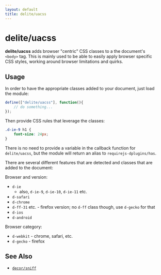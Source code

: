 ```yaml
---
layout: default
title: delite/uacss
---
```


# delite/uacss

**delite/uacss** adds browser "centric" CSS classes to a the document's `<body>` tag.  This is mainly used to be able
to easily apply browser specific CSS styles, working around browser limitations and quirks.

## Usage

In order to have the appropriate classes added to your document, just load the module:

```js
define(["delite/uacss"], function(){
    // do something...
});
```

Then provide CSS rules that leverage the classes:

```css
.d-ie-9 h1 {
	font-size: 24px;
}
```

There is no need to provide a variable in the callback function for `delite/uacss`, but the module will return an alias
to `requirejs-dplugins/has`.

There are several different features that are detected and classes that are added to the document:

Browser and version:

* `d-ie`
    * also, `d-ie-9`, `d-ie-10`, `d-ie-11` etc.
* `d-safari`
* `d-chrome`
* `d-ff-31` etc. - firefox version; no `d-ff` class though, use `d-gecko` for that
* `d-ios`
* `d-android`

Browser category:

* `d-webkit` - chrome, safari, etc.
* `d-gecko` - firefox


## See Also

* [`decor/sniff`](/decor/docs/sniff.html)


